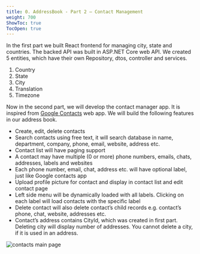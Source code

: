 ```yaml
---
title: 0. AddressBook - Part 2 – Contact Management
weight: 700
ShowToc: true
TocOpen: true
---
```


In the first part we built React frontend for managing city, state and countries. The backed API was built in ASP.NET Core web API. We created 5 entities, which have their own Repository, dtos, controller and services.

1. Country
2. State
3. City
4. Translation
5. Timezone

Now in the second part, we will develop the contact manager app. It is inspired from [Google Contacts](https://contacts.google.com/) web app. We will build the following features in our address book.

- Create, edit, delete contacts
- Search contacts using free text, it will search database in name, department, company, phone, email, website, address etc.
- Contact list will have paging support
- A contact may have multiple (0 or more) phone numbers, emails, chats, addresses, labels and websites
- Each phone number, email, chat, address etc. will have optional label, just like Google contacts app
- Upload profile picture for contact and display in contact list and edit contact page
- Left side menu will be dynamically loaded with all labels. Clicking on each label will load contacts with the specific label
- Delete contact will also delete contact’s child records e.g. contact’s phone, chat, website, addresses etc.
- Contact’s address contains CityId, which was created in first part. Deleting city will display number of addresses. You cannot delete a city, if it is used in an address.

![contacts main page](/images/contacts-main-page.jpg "contacts main page")